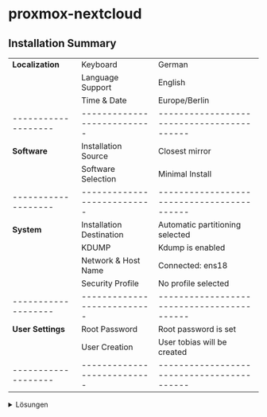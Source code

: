 # proxmox-nextcloud
## Installation Summary
|                   |                           |                                          |
|-------------------|---------------------------|------------------------------------------|
| **Localization**  | Keyboard                  | German                                   |
|                   | Language Support          | English                                  |
|                   | Time & Date               | Europe/Berlin                            |
|-------------------|---------------------------|------------------------------------------|
| **Software**      | Installation Source       | Closest mirror                           |
|                   | Software Selection        | Minimal Install                          |
|-------------------|---------------------------|------------------------------------------|
| **System**        | Installation Destination  | Automatic partitioning selected          |
|                   | KDUMP                     | Kdump is enabled                         |
|                   | Network & Host Name       | Connected: ens18                         |
|                   | Security Profile          | No profile selected                      |
|-------------------|---------------------------|------------------------------------------|
| **User Settings** | Root Password             | Root password is set                     |
|                   | User Creation             | User tobias will be created              |
|-------------------|---------------------------|------------------------------------------|

<details>
<summary>Lösungen</summary>

- `mkdir myfirst-repo-student111 && cd $_`
- `(echo -n "which git -> ";which  git)  > ls01-git-basics-installation.txt`
- `(echo -n "rpm -qf /us/bin/git -> ";rpm -qf /usr/bin/git) >> ls01-git-basics-installation.txt`
- `(echo "dnf info git ->";dnf info git) >> ls01-git-basics-installation.txt`


</details>


